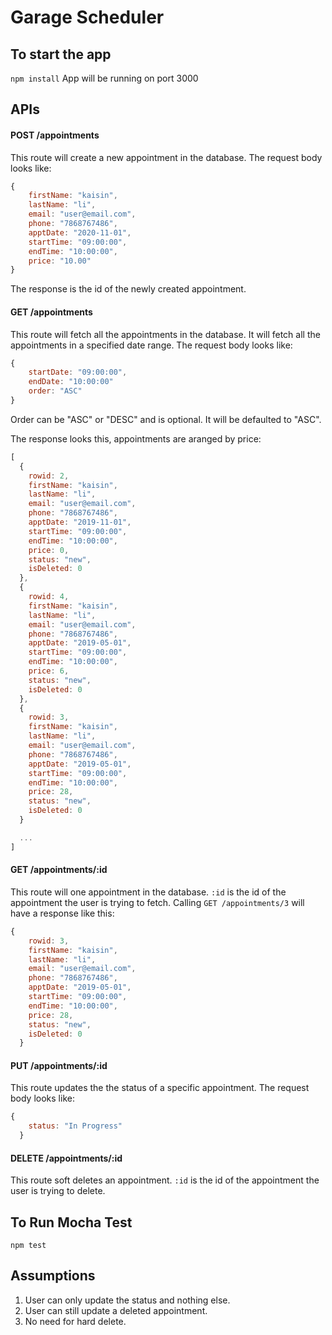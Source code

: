 # Garage Scheduler



## To start the app
`npm install`
App will be running on port 3000



## APIs

#### POST /appointments
This route will create a new appointment in the database. The request body looks like:

```javascript
{
    firstName: "kaisin",
    lastName: "li",
    email: "user@email.com",
    phone: "7868767486",
    apptDate: "2020-11-01",
    startTime: "09:00:00",
    endTime: "10:00:00",
    price: "10.00"
}
```

The response is the id of the newly created appointment.


#### GET /appointments
This route will fetch all the appointments in the database. It will fetch all the appointments in a specified date range. The request body looks like:

```javascript
{
    startDate: "09:00:00",
    endDate: "10:00:00"
    order: "ASC" 
}
```

Order can be "ASC" or "DESC" and is optional. It will be defaulted to "ASC". 

The response looks this, appointments are aranged by price:

```javascript
[
  {
    rowid: 2,
    firstName: "kaisin",
    lastName: "li",
    email: "user@email.com",
    phone: "7868767486",
    apptDate: "2019-11-01",
    startTime: "09:00:00",
    endTime: "10:00:00",
    price: 0,
    status: "new",
    isDeleted: 0
  },
  {
    rowid: 4,
    firstName: "kaisin",
    lastName: "li",
    email: "user@email.com",
    phone: "7868767486",
    apptDate: "2019-05-01",
    startTime: "09:00:00",
    endTime: "10:00:00",
    price: 6,
    status: "new",
    isDeleted: 0
  },
  {
    rowid: 3,
    firstName: "kaisin",
    lastName: "li",
    email: "user@email.com",
    phone: "7868767486",
    apptDate: "2019-05-01",
    startTime: "09:00:00",
    endTime: "10:00:00",
    price: 28,
    status: "new",
    isDeleted: 0
  }

  ...
]
```


#### GET /appointments/:id
This route will one appointment in the database. `:id` is the id of the appointment the user is trying to fetch. Calling `GET /appointments/3` will have a response like this:

```javascript
{
    rowid: 3,
    firstName: "kaisin",
    lastName: "li",
    email: "user@email.com",
    phone: "7868767486",
    apptDate: "2019-05-01",
    startTime: "09:00:00",
    endTime: "10:00:00",
    price: 28,
    status: "new",
    isDeleted: 0
  }

```


#### PUT /appointments/:id
This route updates the the status of a specific appointment. The request body looks like:

```javascript
{
    status: "In Progress"
  }

```


#### DELETE /appointments/:id
This route soft deletes an appointment. `:id` is the id of the appointment the user is trying to delete.



## To Run Mocha Test
`npm test`



## Assumptions
1. User can only update the status and nothing else.
2. User can still update a deleted appointment. 
3. No need for hard delete.



